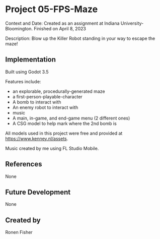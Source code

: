 # Project 05-FPS-Maze

Context and Date: Created as an assignment at Indiana University-Bloomington. Finished on April 8, 2023

Description: Blow up the Killer Robot standing in your way to escape the maze!

## Implementation

Built using Godot 3.5

Features include:
- an explorable, procedurally-generated maze
- a first-person-playable-character
- A bomb to interact with
- An enemy robot to interact with
- music
- A main, in-game, and end-game menu (2 different ones)
- A CSG model to help mark where the 2nd bomb is

All models used in this project were free and provided at https://www.kenney.nl/assets.

Music created by me using FL Studio Mobile.

## References

None

## Future Development

None

## Created by 

Ronen Fisher
